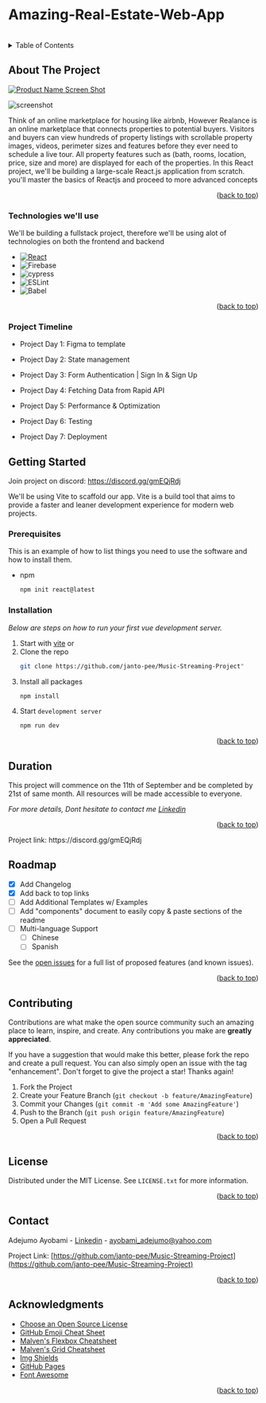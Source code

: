 # Amazing-Real-Estate-Web-App

<a name="readme-top"></a>

<!-- PROJECT LOGO -->
<br />


<!-- TABLE OF CONTENTS -->
<details>
  <summary>Table of Contents</summary>
  <ol>
    <li>
      <a href="#about-the-project">About The Project</a>
      <ul>
        <li><a href="#built-with">Built With</a></li>
      </ul>
    </li>
    <li>
      <a href="#getting-started">Getting Started</a>
      <ul>
        <li><a href="#prerequisites">Prerequisites</a></li>
        <li><a href="#installation">Installation</a></li>
      </ul>
    </li>
    <li><a href="#usage">Usage</a></li>
    <li><a href="#roadmap">Roadmap</a></li>
    <li><a href="#contributing">Contributing</a></li>
    <li><a href="#license">License</a></li>
    <li><a href="#contact">Contact</a></li>
    <li><a href="#acknowledgments">Acknowledgments</a></li>
  </ol>
</details>



<!-- ABOUT THE PROJECT -->
## About The Project

[![Product Name Screen Shot][product-screenshot]](https://example.com)

![screenshot](../main/images/screenshot2.jpg)

Think of an online marketplace for housing like airbnb, However Realance is an online marketplace that connects properties to potential buyers. Visitors and buyers can view hundreds of property listings with scrollable property images, videos, perimeter sizes and features before they ever need to schedule a live tour. All property features such as (bath, rooms, location, price, size and more) are displayed for each of the properties. In this React project, we'll be building a large-scale React.js application from scratch. you'll master the basics of Reactjs and proceed to more advanced concepts

<p align="right">(<a href="#readme-top">back to top</a>)</p>



### Technologies we'll use

We'll be building a fullstack project, therefore we'll be using alot of technologies on both the frontend and backend 

* [![React][React.js]][React-url]
* ![Firebase](https://img.shields.io/badge/Firebase-039BE5?style=for-the-badge&logo=Firebase&logoColor=white)
* ![cypress](https://img.shields.io/badge/-cypress-%23E5E5E5?style=for-the-badge&logo=cypress&logoColor=058a5e)
* ![ESLint](https://img.shields.io/badge/ESLint-4B3263?style=for-the-badge&logo=eslint&logoColor=white)
* ![Babel](https://img.shields.io/badge/Babel-F9DC3e?style=for-the-badge&logo=babel&logoColor=black)


<p align="right">(<a href="#readme-top">back to top</a>)</p>

### Project Timeline

* Project Day 1: Figma to template

* Project Day 2: State management

* Project Day 3: Form Authentication | Sign In & Sign Up

* Project Day 4: Fetching Data from Rapid API

* Project Day 5: Performance & Optimization

* Project Day 6: Testing

* Project Day 7: Deployment



<!-- GETTING STARTED -->
## Getting Started
Join project on discord: https://discord.gg/gmEQjRdj

We'll be using Vite to scaffold our app. Vite is a build tool that aims to provide a faster and leaner development experience for modern web projects.

### Prerequisites

This is an example of how to list things you need to use the software and how to install them.
* npm
  ```sh
  npm init react@latest
  ```

### Installation

_Below are steps on how to run your first vue development server._

1. Start with [vite](https://vitejs.dev/guide/#scaffolding-your-first-vite-project) or
2. Clone the repo
   ```sh
   git clone https://github.com/janto-pee/Music-Streaming-Project"
   ```
3. Install all packages
   ```sh
   npm install
   ```
4. Start `development server`
   ```sh
   npm run dev
   ```

<p align="right">(<a href="#readme-top">back to top</a>)</p>



<!-- USAGE EXAMPLES -->
## Duration

This project will commence on the 11th of September and be completed by 21st of same month. All resources will be made accessible to everyone.

_For more details, Dont hesitate to contact me [Linkedin](https://linkedin.com/in/adejumo-ayobami-347bb9227)_

<p align="right">(<a href="#readme-top">back to top</a>)</p>
Project link: https://discord.gg/gmEQjRdj



<!-- ROADMAP -->
## Roadmap

- [x] Add Changelog
- [x] Add back to top links
- [ ] Add Additional Templates w/ Examples
- [ ] Add "components" document to easily copy & paste sections of the readme
- [ ] Multi-language Support
    - [ ] Chinese
    - [ ] Spanish

See the [open issues](https://github.com/janto-pee/Music-Streaming-Project/issues) for a full list of proposed features (and known issues).

<p align="right">(<a href="#readme-top">back to top</a>)</p>



<!-- CONTRIBUTING -->
## Contributing

Contributions are what make the open source community such an amazing place to learn, inspire, and create. Any contributions you make are **greatly appreciated**.

If you have a suggestion that would make this better, please fork the repo and create a pull request. You can also simply open an issue with the tag "enhancement".
Don't forget to give the project a star! Thanks again!

1. Fork the Project
2. Create your Feature Branch (`git checkout -b feature/AmazingFeature`)
3. Commit your Changes (`git commit -m 'Add some AmazingFeature'`)
4. Push to the Branch (`git push origin feature/AmazingFeature`)
5. Open a Pull Request

<p align="right">(<a href="#readme-top">back to top</a>)</p>



<!-- LICENSE -->
## License

Distributed under the MIT License. See `LICENSE.txt` for more information.

<p align="right">(<a href="#readme-top">back to top</a>)</p>



<!-- CONTACT -->
## Contact

Adejumo Ayobami - [Linkedin](https://linkedin.com/in/adejumo-ayobami-347bb9227) - ayobami_adejumo@yahoo.com

Project Link: [https://github.com/janto-pee/Music-Streaming-Project](https://github.com/janto-pee/Music-Streaming-Project)

<p align="right">(<a href="#readme-top">back to top</a>)</p>



<!-- ACKNOWLEDGMENTS -->
## Acknowledgments

* [Choose an Open Source License](https://choosealicense.com)
* [GitHub Emoji Cheat Sheet](https://www.webpagefx.com/tools/emoji-cheat-sheet)
* [Malven's Flexbox Cheatsheet](https://flexbox.malven.co/)
* [Malven's Grid Cheatsheet](https://grid.malven.co/)
* [Img Shields](https://shields.io)
* [GitHub Pages](https://pages.github.com)
* [Font Awesome](https://fontawesome.com)

<p align="right">(<a href="#readme-top">back to top</a>)</p>



<!-- MARKDOWN LINKS & IMAGES -->
<!-- https://www.markdownguide.org/basic-syntax/#reference-style-links -->
[contributors-shield]: https://img.shields.io/github/contributors/othneildrew/Best-README-Template.svg?style=for-the-badge
[contributors-url]: https://github.com/janto-pee/Music-Streaming-Project/graphs/contributors
[forks-shield]: https://img.shields.io/github/forks/othneildrew/Best-README-Template.svg?style=for-the-badge
[forks-url]: https://github.com/janto-pee/Music-Streaming-Project/network/members
[stars-shield]: https://img.shields.io/github/stars/othneildrew/Best-README-Template.svg?style=for-the-badge
[stars-url]: https://github.com/janto-pee/Music-Streaming-Project/stargazers
[issues-shield]: https://img.shields.io/github/issues/othneildrew/Best-README-Template.svg?style=for-the-badge
[issues-url]: https://github.com/janto-pee/Music-Streaming-Project/issues
[license-shield]: https://img.shields.io/github/license/othneildrew/Best-README-Template.svg?style=for-the-badge
[license-url]: https://github.com/janto-pee/Music-Streaming-Project/blob/master/LICENSE.txt
[linkedin-shield]: https://img.shields.io/badge/-LinkedIn-black.svg?style=for-the-badge&logo=linkedin&colorB=555
[linkedin-url]: https://linkedin.com/in/othneildrew
[product-screenshot]: images/screenshot.png
[Next.js]: https://img.shields.io/badge/next.js-000000?style=for-the-badge&logo=nextdotjs&logoColor=white
[Next-url]: https://nextjs.org/
[React.js]: https://img.shields.io/badge/React-20232A?style=for-the-badge&logo=react&logoColor=61DAFB
[React-url]: https://reactjs.org/
[Vue.js]: https://img.shields.io/badge/Vue.js-35495E?style=for-the-badge&logo=vuedotjs&logoColor=4FC08D
[Vue-url]: https://vuejs.org/
[Angular.io]: https://img.shields.io/badge/Angular-DD0031?style=for-the-badge&logo=angular&logoColor=white
[Angular-url]: https://angular.io/
[Svelte.dev]: https://img.shields.io/badge/Svelte-4A4A55?style=for-the-badge&logo=svelte&logoColor=FF3E00
[Svelte-url]: https://svelte.dev/
[Laravel.com]: https://img.shields.io/badge/Laravel-FF2D20?style=for-the-badge&logo=laravel&logoColor=white
[Laravel-url]: https://laravel.com
[Bootstrap.com]: https://img.shields.io/badge/Bootstrap-563D7C?style=for-the-badge&logo=bootstrap&logoColor=white
[Bootstrap-url]: https://getbootstrap.com
[JQuery.com]: https://img.shields.io/badge/jQuery-0769AD?style=for-the-badge&logo=jquery&logoColor=white
[JQuery-url]: https://jquery.com 
